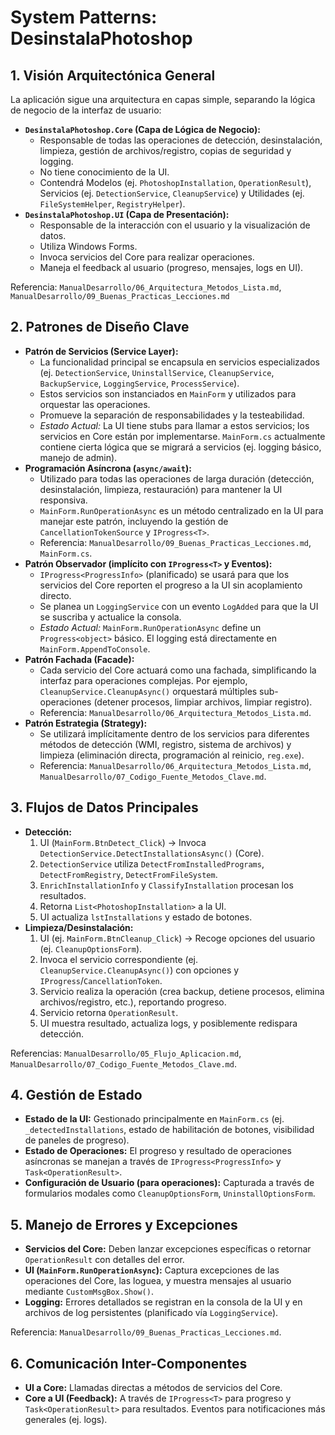 # System Patterns: DesinstalaPhotoshop

## 1. Visión Arquitectónica General
La aplicación sigue una arquitectura en capas simple, separando la lógica de negocio de la interfaz de usuario:
*   **`DesinstalaPhotoshop.Core` (Capa de Lógica de Negocio):**
    *   Responsable de todas las operaciones de detección, desinstalación, limpieza, gestión de archivos/registro, copias de seguridad y logging.
    *   No tiene conocimiento de la UI.
    *   Contendrá Modelos (ej. `PhotoshopInstallation`, `OperationResult`), Servicios (ej. `DetectionService`, `CleanupService`) y Utilidades (ej. `FileSystemHelper`, `RegistryHelper`).
*   **`DesinstalaPhotoshop.UI` (Capa de Presentación):**
    *   Responsable de la interacción con el usuario y la visualización de datos.
    *   Utiliza Windows Forms.
    *   Invoca servicios del Core para realizar operaciones.
    *   Maneja el feedback al usuario (progreso, mensajes, logs en UI).

Referencia: `ManualDesarrollo/06_Arquitectura_Metodos_Lista.md`, `ManualDesarrollo/09_Buenas_Practicas_Lecciones.md`

## 2. Patrones de Diseño Clave
*   **Patrón de Servicios (Service Layer):**
    *   La funcionalidad principal se encapsula en servicios especializados (ej. `DetectionService`, `UninstallService`, `CleanupService`, `BackupService`, `LoggingService`, `ProcessService`).
    *   Estos servicios son instanciados en `MainForm` y utilizados para orquestar las operaciones.
    *   Promueve la separación de responsabilidades y la testeabilidad.
    *   *Estado Actual:* La UI tiene stubs para llamar a estos servicios; los servicios en Core están por implementarse. `MainForm.cs` actualmente contiene cierta lógica que se migrará a servicios (ej. logging básico, manejo de admin).
*   **Programación Asíncrona (`async/await`):**
    *   Utilizado para todas las operaciones de larga duración (detección, desinstalación, limpieza, restauración) para mantener la UI responsiva.
    *   `MainForm.RunOperationAsync` es un método centralizado en la UI para manejar este patrón, incluyendo la gestión de `CancellationTokenSource` y `IProgress<T>`.
    *   Referencia: `ManualDesarrollo/09_Buenas_Practicas_Lecciones.md`, `MainForm.cs`.
*   **Patrón Observador (implícito con `IProgress<T>` y Eventos):**
    *   `IProgress<ProgressInfo>` (planificado) se usará para que los servicios del Core reporten el progreso a la UI sin acoplamiento directo.
    *   Se planea un `LoggingService` con un evento `LogAdded` para que la UI se suscriba y actualice la consola.
    *   *Estado Actual:* `MainForm.RunOperationAsync` define un `Progress<object>` básico. El logging está directamente en `MainForm.AppendToConsole`.
*   **Patrón Fachada (Facade):**
    *   Cada servicio del Core actuará como una fachada, simplificando la interfaz para operaciones complejas. Por ejemplo, `CleanupService.CleanupAsync()` orquestará múltiples sub-operaciones (detener procesos, limpiar archivos, limpiar registro).
    *   Referencia: `ManualDesarrollo/06_Arquitectura_Metodos_Lista.md`.
*   **Patrón Estrategia (Strategy):**
    *   Se utilizará implícitamente dentro de los servicios para diferentes métodos de detección (WMI, registro, sistema de archivos) y limpieza (eliminación directa, programación al reinicio, `reg.exe`).
    *   Referencia: `ManualDesarrollo/06_Arquitectura_Metodos_Lista.md`, `ManualDesarrollo/07_Codigo_Fuente_Metodos_Clave.md`.

## 3. Flujos de Datos Principales
*   **Detección:**
    1.  UI (`MainForm.BtnDetect_Click`) -> Invoca `DetectionService.DetectInstallationsAsync()` (Core).
    2.  `DetectionService` utiliza `DetectFromInstalledPrograms`, `DetectFromRegistry`, `DetectFromFileSystem`.
    3.  `EnrichInstallationInfo` y `ClassifyInstallation` procesan los resultados.
    4.  Retorna `List<PhotoshopInstallation>` a la UI.
    5.  UI actualiza `lstInstallations` y estado de botones.
*   **Limpieza/Desinstalación:**
    1.  UI (ej. `MainForm.BtnCleanup_Click`) -> Recoge opciones del usuario (ej. `CleanupOptionsForm`).
    2.  Invoca el servicio correspondiente (ej. `CleanupService.CleanupAsync()`) con opciones y `IProgress`/`CancellationToken`.
    3.  Servicio realiza la operación (crea backup, detiene procesos, elimina archivos/registro, etc.), reportando progreso.
    4.  Servicio retorna `OperationResult`.
    5.  UI muestra resultado, actualiza logs, y posiblemente redispara detección.

Referencias: `ManualDesarrollo/05_Flujo_Aplicacion.md`, `ManualDesarrollo/07_Codigo_Fuente_Metodos_Clave.md`.

## 4. Gestión de Estado
*   **Estado de la UI:** Gestionado principalmente en `MainForm.cs` (ej. `_detectedInstallations`, estado de habilitación de botones, visibilidad de paneles de progreso).
*   **Estado de Operaciones:** El progreso y resultado de operaciones asíncronas se manejan a través de `IProgress<ProgressInfo>` y `Task<OperationResult>`.
*   **Configuración de Usuario (para operaciones):** Capturada a través de formularios modales como `CleanupOptionsForm`, `UninstallOptionsForm`.

## 5. Manejo de Errores y Excepciones
*   **Servicios del Core:** Deben lanzar excepciones específicas o retornar `OperationResult` con detalles del error.
*   **UI (`MainForm.RunOperationAsync`):** Captura excepciones de las operaciones del Core, las loguea, y muestra mensajes al usuario mediante `CustomMsgBox.Show()`.
*   **Logging:** Errores detallados se registran en la consola de la UI y en archivos de log persistentes (planificado vía `LoggingService`).

Referencia: `ManualDesarrollo/09_Buenas_Practicas_Lecciones.md`.

## 6. Comunicación Inter-Componentes
*   **UI a Core:** Llamadas directas a métodos de servicios del Core.
*   **Core a UI (Feedback):** A través de `IProgress<T>` para progreso y `Task<OperationResult>` para resultados. Eventos para notificaciones más generales (ej. logs).